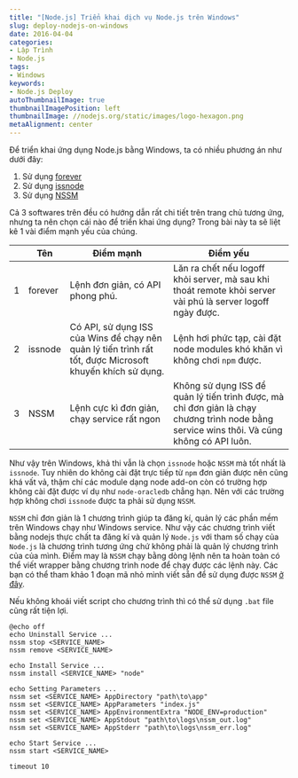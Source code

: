 ```yaml
---
title: "[Node.js] Triển khai dịch vụ Node.js trên Windows"
slug: deploy-nodejs-on-windows
date: 2016-04-04
categories:
- Lập Trình
- Node.js
tags:
- Windows
keywords:
- Node.js Deploy
autoThumbnailImage: true
thumbnailImagePosition: left
thumbnailImage: //nodejs.org/static/images/logo-hexagon.png
metaAlignment: center
---
```

Để triển khai ứng dụng Node.js bằng Windows, ta có nhiều phương án như dưới đây:

1. Sử dụng [forever](https://github.com/foreverjs/forever)
2. Sử dụng [issnode](https://github.com/tjanczuk/iisnode)
3. Sử dụng [NSSM](https://nssm.cc/)

Cả 3 softwares trên đều có hướng dẫn rất chi tiết trên trang chủ tương ứng, nhưng ta nên chọn cái nào để triển khai ứng dụng?
Trong bài này ta sẽ liệt kê 1 vài điểm mạnh yếu của chúng.

|     | Tên     | Điểm mạnh  | Điểm yếu  |
| --- | ------- | ----- | ----- |
|  1  | forever | Lệnh đơn giản, có API phong phú. | Lăn ra chết nếu logoff khỏi server, mà sau khi thoát remote khỏi server vài phú là server logoff ngày được.|
|  2  | issnode | Có API, sử dụng ISS của Wins để chạy nên quản lý tiến trình rất tốt, được Microsoft khuyến khích sử dụng. | Lệnh hơi phức tạp, cài đặt node modules khó khăn vì không chơi `npm` được. |
|  3  | NSSM    | Lệnh cực kì đơn giản, chạy service rất ngon | Không sử dụng ISS để quản lý tiến trình được, mà chỉ đơn giản là chạy chương trình node bằng service wins thôi. Và cũng không có API luôn. |

Như vậy trên Windows, khả thi vẫn là chọn `issnode` hoặc `NSSM` mà tốt nhất là `issnode`. Tuy nhiên do không cài đặt trực tiếp từ `npm` đơn giản được nên cũng khá vất vả, thậm chí các module dạng node add-on còn có trường hợp không cài đặt được ví dụ như `node-oracledb` chẳng hạn.
Nên với các trường hợp không chơi `issnode` được ta phải sử dụng `NSSM`.

`NSSM` chỉ đơn giản là 1 chương trình giúp ta đăng kí, quản lý các phần mềm trên Windows chạy như Windows service. Như vậy các chương trình viết bằng nodejs thực chất ta đăng kí và quản lý `Node.js` với tham số chạy của `Node.js` là chương trình tương ứng chứ không phải là quản lý chương trình của của mình. Điểm may là `NSSM` chạy bằng dòng lệnh nên ta hoàn toàn có thể viết wrapper bằng chương trình node để chạy được các lệnh này. Các bạn có thể tham khảo 1 đoạn mã nhỏ mình viết sẵn để sử dụng được `NSSM` [ở đây](https://github.com/dominhhai/node-nssm).

Nếu không khoái viết script cho chương trình thì có thể sử dụng `.bat` file cũng rất tiện lợi.
```
@echo off
echo Uninstall Service ...
nssm stop <SERVICE_NAME>
nssm remove <SERVICE_NAME>

echo Install Service ...
nssm install <SERVICE_NAME> "node"

echo Setting Parameters ...
nssm set <SERVICE_NAME> AppDirectory "path\to\app"
nssm set <SERVICE_NAME> AppParameters "index.js"
nssm set <SERVICE_NAME> AppEnvironmentExtra "NODE_ENV=production"
nssm set <SERVICE_NAME> AppStdout "path\to\logs\nssm_out.log"
nssm set <SERVICE_NAME> AppStderr "path\to\logs\nssm_err.log"

echo Start Service ...
nssm start <SERVICE_NAME>

timeout 10
```

